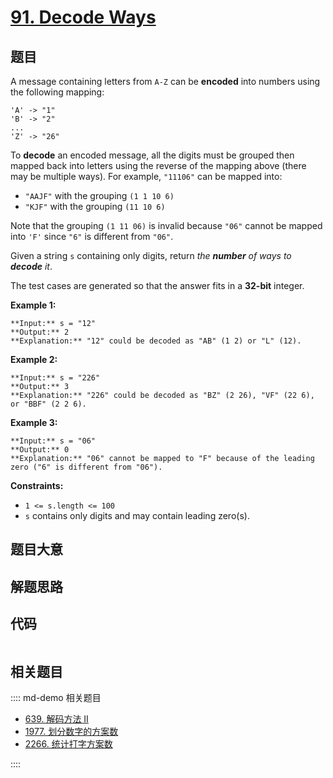 # [91. Decode Ways](https://leetcode.com/problems/decode-ways)

## 题目

A message containing letters from `A-Z` can be **encoded** into numbers using
the following mapping:

    
    
    'A' -> "1"
    'B' -> "2"
    ...
    'Z' -> "26"
    

To **decode** an encoded message, all the digits must be grouped then mapped
back into letters using the reverse of the mapping above (there may be
multiple ways). For example, `"11106"` can be mapped into:

  * `"AAJF"` with the grouping `(1 1 10 6)`
  * `"KJF"` with the grouping `(11 10 6)`

Note that the grouping `(1 11 06)` is invalid because `"06"` cannot be mapped
into `'F'` since `"6"` is different from `"06"`.

Given a string `s` containing only digits, return _the **number** of ways to
**decode** it_.

The test cases are generated so that the answer fits in a **32-bit** integer.



**Example 1:**

    
    
    **Input:** s = "12"
    **Output:** 2
    **Explanation:** "12" could be decoded as "AB" (1 2) or "L" (12).
    

**Example 2:**

    
    
    **Input:** s = "226"
    **Output:** 3
    **Explanation:** "226" could be decoded as "BZ" (2 26), "VF" (22 6), or "BBF" (2 2 6).
    

**Example 3:**

    
    
    **Input:** s = "06"
    **Output:** 0
    **Explanation:** "06" cannot be mapped to "F" because of the leading zero ("6" is different from "06").
    



**Constraints:**

  * `1 <= s.length <= 100`
  * `s` contains only digits and may contain leading zero(s).


## 题目大意

## 解题思路

## 代码

```javascript

```

## 相关题目

:::: md-demo 相关题目
- [639. 解码方法 II](https://leetcode.com/problems/decode-ways-ii)
- [1977. 划分数字的方案数](https://leetcode.com/problems/number-of-ways-to-separate-numbers)
- [2266. 统计打字方案数](https://leetcode.com/problems/count-number-of-texts)

::::
